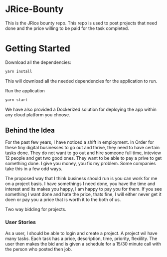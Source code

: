 # JRice-Bounty

This is the JRice bounty repo. This repo is used to post projects that need done and the price willing to be paid for the task completed.

# Getting Started

Download all the dependencies:

```bash
yarn install
```

This will download all the needed dependencies for the application to run.

Run the application

```bash
yarn start
```

We have also provided a Dockerized solution for deploying the app within any cloud platform you choose.

## Behind the Idea

For the past few years, I have noticed a shift in employment. In Order for these tiny digital businesses to go out and thrive, they need to have certain tasks done. They do not want to go out and hire someone full time, inteview 12 people and get two good ones. They want to be able to pay a prive to get something done. I give you money, you fix my problem. Some companies take this in a few odd ways.

The proposed way that I think business should run is you can work for me on a project basis. I have somethings I need done, you have the time and interest and its makes you happy, I am happy to pay you for them. If you see something I want done and hate the price, thats fine, I will either never get it doen or pay you a price that is worth it to the both of us.

Two way bidding for projects.

### User Stories

As a user, I should be able to login and create a project. A project wil have many tasks. Each task has a price, description, time, priority, flexiility. The user then makes the bid and is given a schedule for a 15/30 minute call with the person who posted then job.
